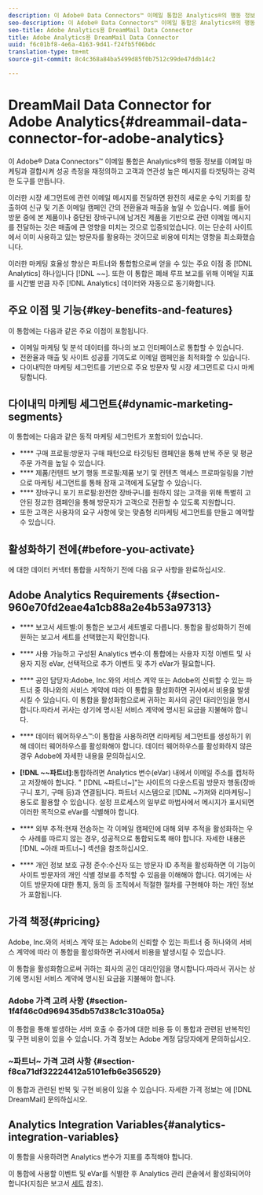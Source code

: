 ```yaml
---
description: 이 Adobe® Data Connectors™ 이메일 통합은 Analytics®의 행동 정보를 이메일 마케팅과 결합시켜 성공 측정을 재정의하고 고객과 연관성 높은 메시지를 타겟팅하는 강력한 도구를 만듭니다.
seo-description: 이 Adobe® Data Connectors™ 이메일 통합은 Analytics®의 행동 정보를 이메일 마케팅과 결합시켜 성공 측정을 재정의하고 고객과 연관성 높은 메시지를 타겟팅하는 강력한 도구를 만듭니다.
seo-title: Adobe Analytics용 DreamMail Data Connector
title: Adobe Analytics용 DreamMail Data Connector
uuid: f6c01bf8-4e6a-4163-9d41-f24fb5f06bdc
translation-type: tm+mt
source-git-commit: 8c4c368a84ba5499d85f0b7512c99de47ddb14c2

---
```



# DreamMail Data Connector for Adobe Analytics{#dreammail-data-connector-for-adobe-analytics}

이 Adobe® Data Connectors™ 이메일 통합은 Analytics®의 행동 정보를 이메일 마케팅과 결합시켜 성공 측정을 재정의하고 고객과 연관성 높은 메시지를 타겟팅하는 강력한 도구를 만듭니다.

이러한 시장 세그먼트에 관련 이메일 메시지를 전달하면 완전히 새로운 수익 기회를 창출하여 신규 및 기존 이메일 캠페인 간의 전환율과 매출을 높일 수 있습니다. 예를 들어 방문 중에 본 제품이나 중단된 장바구니에 남겨진 제품을 기반으로 관련 이메일 메시지를 전달하는 것은 매출에 큰 영향을 미치는 것으로 입증되었습니다. 이는 단순히 사이트에서 이미 사용하고 있는 방문자를 활용하는 것이므로 비용에 미치는 영향을 최소화했습니다.

이러한 마케팅 효율성 향상은 파트너와 통합함으로써 얻을 수 있는 주요 이점 중 [!DNL Analytics] 하나입니다 [!DNL ~~]. 또한 이 통합은 폐쇄 루프 보고를 위해 이메일 지표를 시간별 만큼 자주 [!DNL Analytics] 데이터와 자동으로 동기화합니다.

## 주요 이점 및 기능{#key-benefits-and-features}

이 통합에는 다음과 같은 주요 이점이 포함됩니다.

* 이메일 마케팅 및 분석 데이터를 하나의 보고 인터페이스로 통합할 수 있습니다.
* 전환율과 매출 및 사이트 성공률 기여도로 이메일 캠페인을 최적화할 수 있습니다.
* 다이내믹한 마케팅 세그먼트를 기반으로 주요 방문자 및 시장 세그먼트로 다시 마케팅합니다.

## 다이내믹 마케팅 세그먼트{#dynamic-marketing-segments}

이 통합에는 다음과 같은 동적 마케팅 세그먼트가 포함되어 있습니다.

* **** 구매 프로필:방문자 구매 패턴으로 타깃팅된 캠페인을 통해 반복 주문 및 평균 주문 가격을 높일 수 있습니다.
* **** 제품/컨텐트 보기 행동 프로필:제품 보기 및 컨텐츠 액세스 프로파일링을 기반으로 마케팅 세그먼트를 통해 잠재 고객에게 도달할 수 있습니다.
* **** 장바구니 포기 프로필:완전한 장바구니를 원하지 않는 고객을 위해 특별히 고안된 정교한 캠페인을 통해 방문자가 고객으로 전환할 수 있도록 지원합니다.
* 또한 고객은 사용자의 요구 사항에 맞는 맞춤형 리마케팅 세그먼트를 만들고 예약할 수 있습니다.

## 활성화하기 전에{#before-you-activate}

에 대한 데이터 커넥터 통합을 시작하기 전에 다음 요구 사항을 완료하십시오.

## Adobe Analytics Requirements {#section-960e70fd2eae4a1cb88a2e4b53a97313}

* **** 보고서 세트별:이 통합은 보고서 세트별로 다릅니다. 통합을 활성화하기 전에 원하는 보고서 세트를 선택했는지 확인합니다.
* **** 사용 가능하고 구성된 Analytics 변수:이 통합에는 사용자 지정 이벤트 및 사용자 지정 eVar, 선택적으로 추가 이벤트 및 추가 eVar가 필요합니다.

* **** 공인 담당자:Adobe, Inc.와의 서비스 계약 또는 Adobe의 신뢰할 수 있는 파트너 중 하나와의 서비스 계약에 따라 이 통합을 활성화하면 귀사에서 비용을 발생시킬 수 있습니다. 이 통합을 활성화함으로써 귀하는 회사의 공인 대리인임을 명시합니다.따라서 귀사는 상기에 명시된 서비스 계약에 명시된 요금을 지불해야 합니다.
* **** 데이터 웨어하우스™:이 통합을 사용하려면 리마케팅 세그먼트를 생성하기 위해 데이터 웨어하우스를 활성화해야 합니다. 데이터 웨어하우스를 활성화하지 않은 경우 Adobe에 자세한 내용을 문의하십시오.
* **[!DNL ~~파트너]**:통합하려면 Analytics 변수(eVar) 내에서 이메일 주소를 캡처하고 저장해야 합니다. " [!DNL ~파트너~]"는 사이트의 다운스트림 방문자 행동(장바구니 포기, 구매 등)과 연결됩니다. 파트너 시스템으로 [!DNL ~가져와 리마케팅~] 용도로 활용할 수 있습니다. 설정 프로세스의 일부로 마법사에서 메시지가 표시되면 이러한 목적으로 eVar를 식별해야 합니다.
* **** 외부 추적:현재 전송하는 각 이메일 캠페인에 대해 외부 추적을 활성화하는 우수 사례를 따르지 않는 경우, 성공적으로 통합되도록 해야 합니다. 자세한 내용은 [!DNL ~아래 파트너~] 섹션을 참조하십시오.
* **** 개인 정보 보호 규정 준수:수신자 또는 방문자 ID 추적을 활성화하면 이 기능이 사이트 방문자의 개인 식별 정보를 추적할 수 있음을 이해해야 합니다. 여기에는 사이트 방문자에 대한 통지, 동의 등 조직에서 적절한 절차를 구현해야 하는 개인 정보가 포함됩니다.

## 가격 책정{#pricing}

Adobe, Inc.와의 서비스 계약 또는 Adobe의 신뢰할 수 있는 파트너 중 하나와의 서비스 계약에 따라 이 통합을 활성화하면 귀사에서 비용을 발생시킬 수 있습니다.

이 통합을 활성화함으로써 귀하는 회사의 공인 대리인임을 명시합니다.따라서 귀사는 상기에 명시된 서비스 계약에 명시된 요금을 지불해야 합니다.

### Adobe 가격 고려 사항 {#section-1f4f46c0d969435db57d38c1c310a05a}

이 통합을 통해 발생하는 서버 호출 수 증가에 대한 비용 등 이 통합과 관련된 반복적인 및 구현 비용이 있을 수 있습니다. 가격 정보는 Adobe 계정 담당자에게 문의하십시오.

### ~파트너~ 가격 고려 사항 {#section-f8ca71df32224412a5101efb6e356529}

이 통합과 관련된 반복 및 구현 비용이 있을 수 있습니다. 자세한 가격 정보는 에 [!DNL DreamMail] 문의하십시오.

## Analytics Integration Variables{#analytics-integration-variables}

이 통합을 사용하려면 Analytics 변수가 지표를 추적해야 합니다.

이 통합에 사용할 이벤트 및 eVar를 식별한 후 Analytics 관리 콘솔에서 활성화되어야 합니다(지침은 보고서 [세트](https://docs.adobe.com/content/help/en/analytics/admin/manage-report-suites/report-suites-admin.html) 참조).
